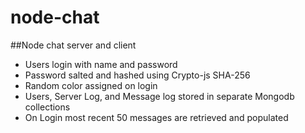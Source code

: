 # node-chat

##Node chat server and client

-  Users login with name and password
-  Password salted and hashed using Crypto-js SHA-256
-  Random color assigned on login
-  Users, Server Log, and Message log stored in separate Mongodb collections
-  On Login most recent 50 messages are retrieved and populated
